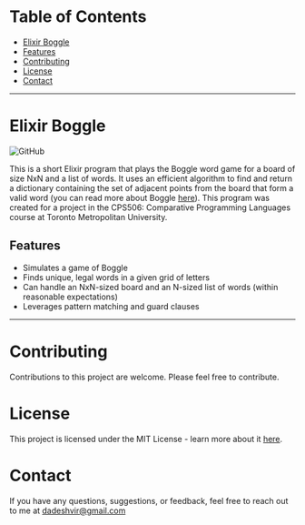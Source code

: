 # Table of Contents
- [Elixir Boggle](#elixir-boggle)
- [Features](#features)
- [Contributing](#contributing)
- [License](#license)
- [Contact](#contact)

------------------------------

# Elixir Boggle
![GitHub](https://img.shields.io/github/license/adedhi/elixir-boggle)

This is a short Elixir program that plays the Boggle word game for a board of size NxN and a list of words. It uses an efficient algorithm to find and return a dictionary containing the set of adjacent points from the board that form a valid word (you can read more about Boggle [here](https://en.wikipedia.org/wiki/Boggle)). This program was created for a project in the CPS506: Comparative Programming Languages course at Toronto Metropolitan University.

## Features
- Simulates a game of Boggle
- Finds unique, legal words in a given grid of letters
- Can handle an NxN-sized board and an N-sized list of words (within reasonable expectations)
- Leverages pattern matching and guard clauses

------------------------------

# Contributing
Contributions to this project are welcome. Please feel free to contribute.

# License
This project is licensed under the MIT License - learn more about it [here](LICENSE).

# Contact
If you have any questions, suggestions, or feedback, feel free to reach out to me at dadeshvir@gmail.com
